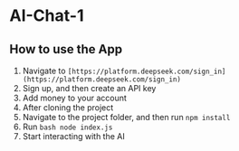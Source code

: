 # AI-Chat-1

## How to use the App

1. Navigate to ```[https://platform.deepseek.com/sign_in](https://platform.deepseek.com/sign_in)```
2. Sign up, and then create an API key
3. Add money to your account
4. After cloning the project
5. Navigate to the project folder, and then run `npm install`
6. Run ```bash node index.js ```
7. Start interacting with the AI